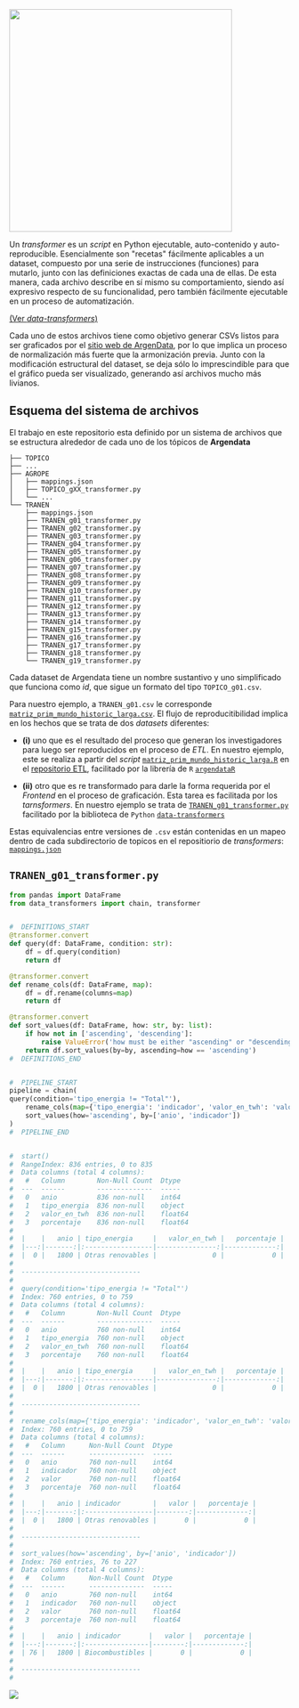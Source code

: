 <a href="https://fund.ar">
  <picture>
    <source media="(prefers-color-scheme: dark)" srcset="https://github.com/user-attachments/assets/1644e28e-63a8-4b51-b6a1-fa68a30fa9c2">
    <source media="(prefers-color-scheme: light)" srcset="https://github.com/user-attachments/assets/1d1d2193-8680-4a71-9b71-4832caefadd8">
    <img src="fund.ar" width="400"></img>
  </picture>
</a>

Un _transformer_ es un _script_ en Python ejecutable, auto-contenido y auto-reproducible. Esencialmente son "recetas" fácilmente aplicables a un dataset,
compuesto por una serie de instrucciones (funciones) para mutarlo, junto con las definiciones exactas de cada una de ellas. De esta manera, cada archivo
describe en sí mismo su comportamiento, siendo así expresivo respecto de su funcionalidad, pero también fácilmente ejecutable en un proceso de automatización.

[(Ver _data-transformers_)](https://github.com/argendatafundar/data-transformers)

Cada uno de estos archivos tiene como objetivo generar CSVs listos para ser graficados por el [sitio web de ArgenData](https://argendata.fund.ar), por lo que
implica un proceso de normalización más fuerte que la armonización previa. Junto con la modificación estructural del dataset, se deja sólo lo imprescindible para
que el gráfico pueda ser visualizado, generando así archivos mucho más livianos.

## Esquema del sistema de archivos
El trabajo en este repositorio esta definido por un sistema de archivos que se estructura alrededor de cada uno de los tópicos de **Argendata**
```
├── TOPICO
├── ...
├── AGROPE
│   ├── mappings.json
│   ├── TOPICO_gXX_transformer.py
│   └── ...
└── TRANEN
    ├── mappings.json
    ├── TRANEN_g01_transformer.py
    ├── TRANEN_g02_transformer.py
    ├── TRANEN_g03_transformer.py
    ├── TRANEN_g04_transformer.py
    ├── TRANEN_g05_transformer.py
    ├── TRANEN_g06_transformer.py
    ├── TRANEN_g07_transformer.py
    ├── TRANEN_g08_transformer.py
    ├── TRANEN_g09_transformer.py
    ├── TRANEN_g10_transformer.py
    ├── TRANEN_g11_transformer.py
    ├── TRANEN_g12_transformer.py
    ├── TRANEN_g13_transformer.py
    ├── TRANEN_g14_transformer.py
    ├── TRANEN_g15_transformer.py
    ├── TRANEN_g16_transformer.py
    ├── TRANEN_g17_transformer.py
    ├── TRANEN_g18_transformer.py
    └── TRANEN_g19_transformer.py
```
Cada dataset de Argendata tiene un nombre sustantivo y uno simplificado que funciona como _id_, que sigue un formato del tipo `TOPICO_g01.csv`. 

Para nuestro ejemplo, a `TRANEN_g01.csv` le corresponde [`matriz_prim_mundo_historic_larga.csv`](https://github.com/argendatafundar/data/blob/main/TRANEN/matriz_prim_mundo_historic_larga.csv). El flujo de reproducitibilidad implica en los hechos que se trata de dos _datasets_ diferentes: 

- **(i)** uno que es el resultado del proceso que generan los investigadores para luego ser reproducidos en el proceso de _ETL_. En nuestro ejemplo, este se realiza a partir del _script_ [`matriz_prim_mundo_historic_larga.R`](https://github.com/argendatafundar/etl/blob/main/scripts/subtopicos/TRANEN/1_matriz_prim_mundo_historic_larga.R) en el [repositorio ETL](https://github.com/argendatafundar/etl/), facilitado por la librería de `R` [`argendataR`](https://github.com/argendatafundar/argendataR/)

- **(ii)** otro que es re transformado para darle la forma requerida por el _Frontend_ en el proceso de graficación. Esta tarea es facilitada por los _tarnsformers_. En nuestro ejemplo se trata de [`TRANEN_g01_transformer.py`](https://github.com/argendatafundar/transformers/blob/main/TRANEN/TRANEN_g01_transformer.py) facilitado por la biblioteca de `Python` [`data-transformers`](https://github.com/argendatafundar/data-transformers)

Estas equivalencias entre versiones de `.csv` están contenidas en un mapeo dentro de cada subdirectorio de topicos en el repositiorio de _transformers_: [`mappings.json`](https://github.com/argendatafundar/transformers/blob/main/TRANEN/mappings.json#L5)



## `TRANEN_g01_transformer.py`

``` python
from pandas import DataFrame
from data_transformers import chain, transformer


#  DEFINITIONS_START
@transformer.convert
def query(df: DataFrame, condition: str):
    df = df.query(condition)    
    return df

@transformer.convert
def rename_cols(df: DataFrame, map):
    df = df.rename(columns=map)
    return df

@transformer.convert
def sort_values(df: DataFrame, how: str, by: list):
    if how not in ['ascending', 'descending']:
        raise ValueError('how must be either "ascending" or "descending"')
    return df.sort_values(by=by, ascending=how == 'ascending')
#  DEFINITIONS_END


#  PIPELINE_START
pipeline = chain(
query(condition='tipo_energia != "Total"'),
	rename_cols(map={'tipo_energia': 'indicador', 'valor_en_twh': 'valor'}),
	sort_values(how='ascending', by=['anio', 'indicador'])
)
#  PIPELINE_END


#  start()
#  RangeIndex: 836 entries, 0 to 835
#  Data columns (total 4 columns):
#   #   Column        Non-Null Count  Dtype  
#  ---  ------        --------------  -----  
#   0   anio          836 non-null    int64  
#   1   tipo_energia  836 non-null    object 
#   2   valor_en_twh  836 non-null    float64
#   3   porcentaje    836 non-null    float64
#  
#  |    |   anio | tipo_energia     |   valor_en_twh |   porcentaje |
#  |---:|-------:|:-----------------|---------------:|-------------:|
#  |  0 |   1800 | Otras renovables |              0 |            0 |
#  
#  ------------------------------
#  
#  query(condition='tipo_energia != "Total"')
#  Index: 760 entries, 0 to 759
#  Data columns (total 4 columns):
#   #   Column        Non-Null Count  Dtype  
#  ---  ------        --------------  -----  
#   0   anio          760 non-null    int64  
#   1   tipo_energia  760 non-null    object 
#   2   valor_en_twh  760 non-null    float64
#   3   porcentaje    760 non-null    float64
#  
#  |    |   anio | tipo_energia     |   valor_en_twh |   porcentaje |
#  |---:|-------:|:-----------------|---------------:|-------------:|
#  |  0 |   1800 | Otras renovables |              0 |            0 |
#  
#  ------------------------------
#  
#  rename_cols(map={'tipo_energia': 'indicador', 'valor_en_twh': 'valor'})
#  Index: 760 entries, 0 to 759
#  Data columns (total 4 columns):
#   #   Column      Non-Null Count  Dtype  
#  ---  ------      --------------  -----  
#   0   anio        760 non-null    int64  
#   1   indicador   760 non-null    object 
#   2   valor       760 non-null    float64
#   3   porcentaje  760 non-null    float64
#  
#  |    |   anio | indicador        |   valor |   porcentaje |
#  |---:|-------:|:-----------------|--------:|-------------:|
#  |  0 |   1800 | Otras renovables |       0 |            0 |
#  
#  ------------------------------
#  
#  sort_values(how='ascending', by=['anio', 'indicador'])
#  Index: 760 entries, 76 to 227
#  Data columns (total 4 columns):
#   #   Column      Non-Null Count  Dtype  
#  ---  ------      --------------  -----  
#   0   anio        760 non-null    int64  
#   1   indicador   760 non-null    object 
#   2   valor       760 non-null    float64
#   3   porcentaje  760 non-null    float64
#  
#  |    |   anio | indicador       |   valor |   porcentaje |
#  |---:|-------:|:----------------|--------:|-------------:|
#  | 76 |   1800 | Biocombustibles |       0 |            0 |
#  
#  ------------------------------
#  

```
<div>
<a href="https://fund.ar">
  <picture>
    <source media="(prefers-color-scheme: dark)" srcset="https://github.com/datos-Fundar/fundartools/assets/86327859/6ef27bf9-141f-4537-9d78-e16b80196959">
    <source media="(prefers-color-scheme: light)" srcset="https://github.com/datos-Fundar/fundartools/assets/86327859/aa8e7c72-4fad-403a-a8b9-739724b4c533">
    <img src="fund.ar"></img>
  </picture>
</a>
</div>


